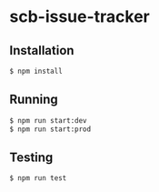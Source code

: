 # scb-issue-tracker

## Installation

```bash
$ npm install
```

## Running

```bash
$ npm run start:dev
$ npm run start:prod 
```

## Testing

```bash
$ npm run test 
```